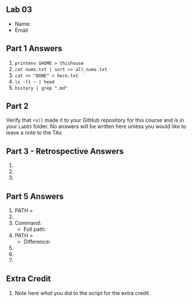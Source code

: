## Lab 03

- Name:
- Email

## Part 1 Answers

1. `printenv $HOME > thishouse`
2. `cat nums.txt | sort >> all_nums.txt`
3. `cat << "DONE" > here.txt`
4. `ls -lt ~ | head`
5. `history | grep ".md"`

## Part 2

Verify that `roll` made it to your GitHub repository for this course and is in your `Lab03` folder.  No answers will be written here unless you would like to leave a note to the TAs

## Part 3 - Retrospective Answers

1. 
2. 
3. 

## Part 5 Answers

1. PATH =
2.
3. Command:
   - Full path:
4. PATH =
   - Difference:
5.
6.
7.

## Extra Credit

1. Note here *what* you did to the script for the extra credit.
